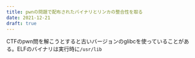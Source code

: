 ```yaml
---
title: pwnの問題で配布されたバイナリとリンカの整合性を取る
date: 2021-12-21
draft: true
---
```


CTFのpwn問を解こうとすると古いバージョンのglibcを使っていることがある。ELFのバイナリは実行時に`/usr/lib`